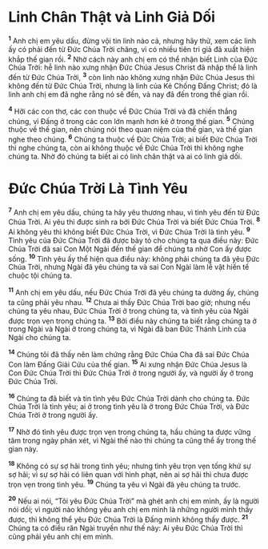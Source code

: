 

# Linh Chân Thật và Linh Giả Dối
<sup><b>1</b></sup> Anh chị em yêu dấu, đừng vội tin linh nào cả, nhưng hãy thử, xem các linh ấy có phải đến từ Đức Chúa Trời chăng, vì có nhiều tiên tri giả đã xuất hiện khắp thế gian rồi. <sup><b>2</b></sup> Nhờ cách này anh chị em có thể nhận biết Linh của Đức Chúa Trời: hễ linh nào xưng nhận Đức Chúa Jesus Christ đã nhập thể là linh đến từ Đức Chúa Trời, <sup><b>3</b></sup> còn linh nào không xưng nhận Đức Chúa Jesus thì không đến từ Đức Chúa Trời, nhưng là linh của Kẻ Chống Đấng Christ; đó là linh anh chị em đã nghe rằng nó sẽ đến, và nay đã đến trong thế gian rồi.

<sup><b>4</b></sup> Hỡi các con thơ, các con thuộc về Đức Chúa Trời và đã chiến thắng chúng, vì Đấng ở trong các con lớn mạnh hơn kẻ ở trong thế gian. <sup><b>5</b></sup> Chúng thuộc về thế gian, nên chúng nói theo quan niệm của thế gian, và thế gian nghe theo chúng. <sup><b>6</b></sup> Chúng ta thuộc về Đức Chúa Trời; ai biết Đức Chúa Trời thì nghe chúng ta, còn ai không thuộc về Đức Chúa Trời thì không nghe chúng ta. Nhờ đó chúng ta biết ai có linh chân thật và ai có linh giả dối.

# Đức Chúa Trời Là Tình Yêu
<sup><b>7</b></sup> Anh chị em yêu dấu, chúng ta hãy yêu thương nhau, vì tình yêu đến từ Đức Chúa Trời. Ai yêu thì được sinh ra bởi Đức Chúa Trời và biết Đức Chúa Trời. <sup><b>8</b></sup> Ai không yêu thì không biết Đức Chúa Trời, vì Đức Chúa Trời là tình yêu. <sup><b>9</b></sup> Tình yêu của Đức Chúa Trời đã được bày tỏ cho chúng ta qua điều này: Đức Chúa Trời đã sai Con Một Ngài đến thế gian để chúng ta nhờ Con ấy được sống. <sup><b>10</b></sup> Tình yêu ấy thể hiện qua điều này: không phải chúng ta đã yêu Đức Chúa Trời, nhưng Ngài đã yêu chúng ta và sai Con Ngài làm lễ vật hiến tế chuộc tội chúng ta.

<sup><b>11</b></sup> Anh chị em yêu dấu, nếu Đức Chúa Trời đã yêu chúng ta dường ấy, chúng ta cũng phải yêu nhau. <sup><b>12</b></sup> Chưa ai thấy Đức Chúa Trời bao giờ; nhưng nếu chúng ta yêu nhau, Đức Chúa Trời ở trong chúng ta, và tình yêu của Ngài được trọn vẹn trong chúng ta. <sup><b>13</b></sup> Bởi điều này chúng ta biết rằng chúng ta ở trong Ngài và Ngài ở trong chúng ta, vì Ngài đã ban Đức Thánh Linh của Ngài cho chúng ta.

<sup><b>14</b></sup> Chúng tôi đã thấy nên làm chứng rằng Đức Chúa Cha đã sai Đức Chúa Con làm Đấng Giải Cứu của thế gian. <sup><b>15</b></sup> Ai xưng nhận Đức Chúa Jesus là Con Đức Chúa Trời thì Đức Chúa Trời ở trong người ấy, và người ấy ở trong Đức Chúa Trời.

<sup><b>16</b></sup> Chúng ta đã biết và tin tình yêu Đức Chúa Trời dành cho chúng ta. Đức Chúa Trời là tình yêu; ai ở trong tình yêu là ở trong Đức Chúa Trời, và Đức Chúa Trời ở trong người ấy.

<sup><b>17</b></sup> Nhờ đó tình yêu được trọn vẹn trong chúng ta, hầu chúng ta được vững tâm trong ngày phán xét, vì Ngài thế nào thì chúng ta cũng thể ấy trong thế gian này.

<sup><b>18</b></sup> Không có sự sợ hãi trong tình yêu; nhưng tình yêu trọn vẹn tống khứ sự sợ hãi; vì sự sợ hãi có liên quan với hình phạt, nên ai sợ hãi thì chưa được trọn vẹn trong tình yêu. <sup><b>19</b></sup> Chúng ta yêu vì Ngài đã yêu chúng ta trước.

<sup><b>20</b></sup> Nếu ai nói, “Tôi yêu Đức Chúa Trời” mà ghét anh chị em mình, ấy là người nói dối; vì người nào không yêu anh chị em mình là những người mình thấy được, thì không thể yêu Đức Chúa Trời là Đấng mình không thấy được. <sup><b>21</b></sup> Chúng ta có điều răn Ngài truyền như thế này: Ai yêu Đức Chúa Trời thì cũng phải yêu anh chị em mình.

